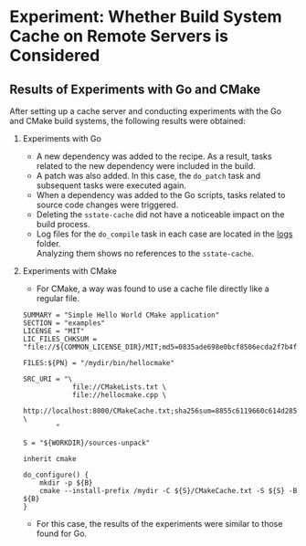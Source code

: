 # Experiment: Whether Build System Cache on Remote Servers is Considered

## Results of Experiments with Go and CMake

After setting up a cache server and conducting experiments with the Go and CMake build systems, the following results were obtained:

1. Experiments with Go
    * A new dependency was added to the recipe. As a result, tasks related to the new dependency were included in the build.
    * A patch was also added. In this case, the `do_patch` task and subsequent tasks were executed again.
    * When a dependency was added to the Go scripts, tasks related to source code changes were triggered.
    * Deleting the `sstate-cache` did not have a noticeable impact on the build process.
    * Log files for the `do_compile` task in each case are located in the [logs](./logs) folder.  
      Analyzing them shows no references to the `sstate-cache`.

2. Experiments with CMake
    * For CMake, a way was found to use a cache file directly like a regular file.
    ```bitbake
    SUMMARY = "Simple Hello World CMake application"
    SECTION = "examples"
    LICENSE = "MIT"
    LIC_FILES_CHKSUM = "file://${COMMON_LICENSE_DIR}/MIT;md5=0835ade698e0bcf8506ecda2f7b4f302"

    FILES:${PN} = "/mydir/bin/hellocmake"

    SRC_URI = "\
                file://CMakeLists.txt \
                file://hellocmake.cpp \
                http://localhost:8000/CMakeCache.txt;sha256sum=8855c6119660c614d285554e51769066e94fcb75ff215ccc2fa6b4838b18756b \
            "

    S = "${WORKDIR}/sources-unpack"

    inherit cmake

    do_configure() {
        mkdir -p ${B}
        cmake --install-prefix /mydir -C ${S}/CMakeCache.txt -S ${S} -B ${B}
    }
    ```

    * For this case, the results of the experiments were similar to those found for Go.
